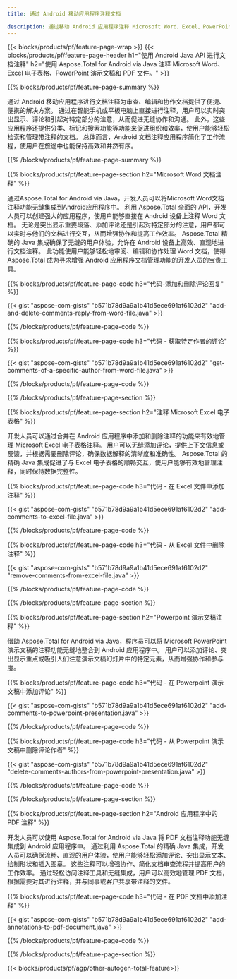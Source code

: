 ```yaml
---
title: 通过 Android 移动应用程序注释文档

description: 通过移动 Android 应用程序注释 Microsoft Word、Excel、PowerPoint 演示文稿和 PDF 文件。轻松清除注释。
---
```


{{< blocks/products/pf/feature-page-wrap >}}
{{< blocks/products/pf/feature-page-header h1="使用 Android Java API 进行文档注释" h2="使用 Aspose.Total for Android via Java 注释 Microsoft Word、Excel 电子表格、PowerPoint 演示文稿和 PDF 文件。" >}}

{{% blocks/products/pf/feature-page-summary %}}

通过 Android 移动应用程序进行文档注释为审查、编辑和协作文档提供了便捷、便携的解决方案。 通过在智能手机或平板电脑上直接进行注释，用户可以实时突出显示、评论和引起对特定部分的注意，从而促进无缝协作和沟通。 此外，这些应用程序还提供分类、标记和搜索功能等功能来促进组织和效率，使用户能够轻松检索和管理带注释的文档。 总体而言，Android 文档注释应用程序简化了工作流程，使用户在旅途中也能保持高效和井然有序。

{{% /blocks/products/pf/feature-page-summary  %}}

{{% blocks/products/pf/feature-page-section  h2="Microsoft Word 文档注释" %}}

通过Aspose.Total for Android via Java，开发人员可以将Microsoft Word文档注释功能无缝集成到Android应用程序中。 利用 Aspose.Total 全面的 API，开发人员可以创建强大的应用程序，使用户能够直接在 Android 设备上注释 Word 文档。 无论是突出显示重要段落、添加评论还是引起对特定部分的注意，用户都可以实时与他们的文档进行交互，从而增强协作和提高工作效率。 Aspose.Total 精确的 Java 集成确保了无缝的用户体验，允许在 Android 设备上高效、直观地进行文档注释。 此功能使用户能够轻松地审阅、编辑和协作处理 Word 文档，使得 Aspose.Total 成为寻求增强 Android 应用程序文档管理功能的开发人员的宝贵工具。

{{% blocks/products/pf/feature-page-code h3="代码-添加和删除评论回复" %}}

{{< gist "aspose-com-gists" "b571b78d9a9a1b41d5ece691af6102d2" "add-and-delete-comments-reply-from-word-file.java" >}}

{{% /blocks/products/pf/feature-page-code  %}}

{{% blocks/products/pf/feature-page-code h3="代码 - 获取特定作者的评论" %}}

{{< gist "aspose-com-gists" "b571b78d9a9a1b41d5ece691af6102d2" "get-comments-of-a-specific-author-from-word-file.java" >}}

{{% /blocks/products/pf/feature-page-code  %}}

{{% /blocks/products/pf/feature-page-section %}}

{{% blocks/products/pf/feature-page-section  h2="注释 Microsoft Excel 电子表格" %}}

开发人员可以通过合并在 Android 应用程序中添加和删除注释的功能来有效地管理 Microsoft Excel 电子表格注释。 用户可以无缝添加评论，提供上下文信息或反馈，并根据需要删除评论，确保数据解释的清晰度和准确性。 Aspose.Total 的精确 Java 集成促进了与 Excel 电子表格的顺畅交互，使用户能够有效地管理注释，同时保持数据完整性。

{{% blocks/products/pf/feature-page-code h3="代码 - 在 Excel 文件中添加注释" %}}

{{< gist "aspose-com-gists" "b571b78d9a9a1b41d5ece691af6102d2" "add-comments-to-excel-file.java" >}}

{{% /blocks/products/pf/feature-page-code  %}}

{{% blocks/products/pf/feature-page-code h3="代码 - 从 Excel 文件中删除注释" %}}

{{< gist "aspose-com-gists" "b571b78d9a9a1b41d5ece691af6102d2" "remove-comments-from-excel-file.java" >}}

{{% /blocks/products/pf/feature-page-code  %}}

{{% /blocks/products/pf/feature-page-section %}}

{{% blocks/products/pf/feature-page-section  h2="Powerpoint 演示文稿注释" %}}

借助 Aspose.Total for Android via Java，程序员可以将 Microsoft PowerPoint 演示文稿的注释功能无缝地整合到 Android 应用程序中。 用户可以添加评论、突出显示重点或吸引人们注意演示文稿幻灯片中的特定元素，从而增强协作和参与度。

{{% blocks/products/pf/feature-page-code h3="代码 - 在 Powerpoint 演示文稿中添加评论" %}}

{{< gist "aspose-com-gists" "b571b78d9a9a1b41d5ece691af6102d2" "add-comments-to-powerpoint-presentation.java" >}}

{{% /blocks/products/pf/feature-page-code  %}}

{{% blocks/products/pf/feature-page-code h3="代码 - 从 Powerpoint 演示文稿中删除评论作者" %}}

{{< gist "aspose-com-gists" "b571b78d9a9a1b41d5ece691af6102d2" "delete-comments-authors-from-powerpoint-presentation.java" >}}

{{% /blocks/products/pf/feature-page-code  %}}

{{% /blocks/products/pf/feature-page-section %}}

{{% blocks/products/pf/feature-page-section  h2="Android 应用程序中的 PDF 注释" %}}

开发人员可以使用 Aspose.Total for Android via Java 将 PDF 文档注释功能无缝集成到 Android 应用程序中。 通过利用 Aspose.Total 的精确 Java 集成，开发人员可以确保流畅、直观的用户体验，使用户能够轻松添加评论、突出显示文本、绘制形状和插入图章。 这些注释可以增强协作、简化文档审查流程并提高用户的工作效率。 通过轻松访问注释工具和无缝集成，用户可以高效地管理 PDF 文档，根据需要对其进行注释，并与同事或客户共享带注释的文件。 

{{% blocks/products/pf/feature-page-code h3="代码 - 在 PDF 文档中添加注释" %}}

{{< gist "aspose-com-gists" "b571b78d9a9a1b41d5ece691af6102d2" "add-annotations-to-pdf-document.java" >}}

{{% /blocks/products/pf/feature-page-code  %}}

{{% /blocks/products/pf/feature-page-section %}}

{{< blocks/products/pf/agp/other-autogen-total-feature>}}